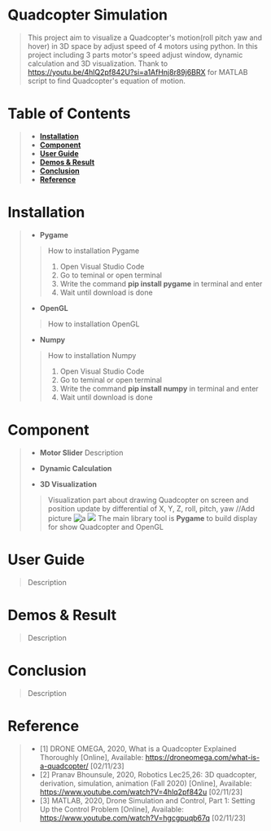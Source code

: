 # Quadcopter Simulation
> This project aim to visualize a Quadcopter's motion(roll pitch yaw and hover) in 3D space by adjust speed of 4 motors using python. In this project including 3 parts motor's speed adjust window, dynamic calculation and 3D visualization. Thank to https://youtu.be/4hlQ2pf842U?si=a1AfHnj8r89j6BRX for MATLAB script to find Quadcopter's equation of motion.
# Table of Contents
> - [**Installation**](#installation)
> - [**Component**](#component)
> - [**User Guide**](#userguide)
> - [**Demos & Result**](#demosnresult)
> - [**Conclusion**](#conclusion)
> - [**Reference**](#reference)
# Installation <a name="installation"></a>
> - **Pygame**
> > How to installation Pygame
> >  1. Open Visual Studio Code
> >  2. Go to teminal or open terminal
> >  3. Write the command **pip install pygame** in terminal and enter
> >  4. Wait until download is done 
> - **OpenGL**
> > How to installation OpenGL
> > 
> > 
> - **Numpy**
> > How to installation Numpy
> >  1. Open Visual Studio Code
> >  2. Go to teminal or open terminal
> >  3. Write the command **pip install numpy** in terminal and enter
> >  4. Wait until download is done 
# Component <a name="component"></a>
> - **Motor Slider**
> Description
> 
> - **Dynamic Calculation**
> >
> - **3D Visualization**
> >Visualization part about drawing Quadcopter on screen and position update by differential of X, Y, Z, roll, pitch, yaw
> //Add picture
> > ![a](https://ibb.co/GdqvMGP)
> > <img src="https://ibb.co/GdqvMGP"/> 
> >The main library tool is **Pygame** to build display for show Quadcopter and OpenGL
# User Guide <a name="userguide"></a>
> Description
# Demos & Result <a name="demosnresult"></a>
> Description
# Conclusion <a name="conclusion"></a>
> Description
# Reference <a name="reference"></a>
> - [1] DRONE OMEGA, 2020, What is a Quadcopter Explained Thoroughly [Online], Available: https://droneomega.com/what-is-a-quadcopter/ [02/11/23]
> - [2] Pranav Bhounsule, 2020, Robotics Lec25,26: 3D quadcopter, derivation, simulation, animation (Fall 2020) [Online], Available: https://www.youtube.com/watch?V=4hlq2pf842u [02/11/23]
> - [3] MATLAB, 2020, Drone Simulation and Control, Part 1: Setting Up the Control Problem [Online], Available: https://www.youtube.com/watch?V=hgcgpuqb67q [02/11/23]
